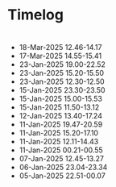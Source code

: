 # Timelog

#
- 18-Mar-2025 12.46-14.17
- 17-Mar-2025 14.55-15.41
- 23-Jan-2025 19.00-22.52
- 23-Jan-2025 15.20-15.50
- 23-Jan-2025 12.30-12.50
- 15-Jan-2025 23.30-23.50
- 15-Jan-2025 15.00-15.53
- 15-Jan-2025 11.50-13.12
- 12-Jan-2025 13.40-17.24
- 11-Jan-2025 19.47-20.59
- 11-Jan-2025 15.20-17.10
- 11-Jan-2025 12.11-14.43
- 11-Jan-2025 00.21-00.55
- 07-Jan-2025 12.45-13.27
- 06-Jan-2025 23.04-23.34
- 05-Jan-2025 22.51-00.07

